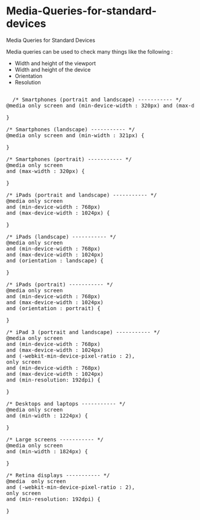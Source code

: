 # Media-Queries-for-standard-devices
Media Queries for Standard Devices

Media queries can be used to check many things like the following :
<ul>
  <li>Width and height of the viewport</li>
  <li>Width and height of the device</li>
  <li>Orientation</li>
  <li>Resolution</li>
</ul>





<pre>

  /* Smartphones (portrait and landscape) ----------- */
@media only screen and (min-device-width : 320px) and (max-device-width : 480px) {

}

/* Smartphones (landscape) ----------- */
@media only screen and (min-width : 321px) {

}

/* Smartphones (portrait) ----------- */
@media only screen 
and (max-width : 320px) {

}

/* iPads (portrait and landscape) ----------- */
@media only screen 
and (min-device-width : 768px) 
and (max-device-width : 1024px) {

}

/* iPads (landscape) ----------- */
@media only screen 
and (min-device-width : 768px) 
and (max-device-width : 1024px) 
and (orientation : landscape) {

}

/* iPads (portrait) ----------- */
@media only screen 
and (min-device-width : 768px) 
and (max-device-width : 1024px) 
and (orientation : portrait) {
	
}

/* iPad 3 (portrait and landscape) ----------- */
@media only screen 
and (min-device-width : 768px) 
and (max-device-width : 1024px) 
and (-webkit-min-device-pixel-ratio : 2),
only screen 
and (min-device-width : 768px) 
and (max-device-width : 1024px) 
and (min-resolution: 192dpi) { 

}

/* Desktops and laptops ----------- */
@media only screen 
and (min-width : 1224px) {
	
}

/* Large screens ----------- */
@media only screen 
and (min-width : 1824px) {
	
}

/* Retina displays ----------- */
@media  only screen 
and (-webkit-min-device-pixel-ratio : 2), 
only screen 
and (min-resolution: 192dpi) {

}
</pre>


